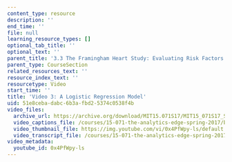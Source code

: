 ```yaml
---
content_type: resource
description: ''
end_time: ''
file: null
learning_resource_types: []
optional_tab_title: ''
optional_text: ''
parent_title: '3.3 The Framingham Heart Study: Evaluating Risk Factors to Save Lives '
parent_type: CourseSection
related_resources_text: ''
resource_index_text: ''
resourcetype: Video
start_time: ''
title: 'Video 3: A Logistic Regression Model'
uid: 51e8ceba-dabc-6b3a-fbd2-5374c0538f4b
video_files:
  archive_url: https://archive.org/download/MIT15.071S17/MIT15_071S17_Session_3.3.05_300k.mp4
  video_captions_file: /courses/15-071-the-analytics-edge-spring-2017/b0818599c613565ca134889e2c2db213_0x4PfWpy-ls.vtt
  video_thumbnail_file: https://img.youtube.com/vi/0x4PfWpy-ls/default.jpg
  video_transcript_file: /courses/15-071-the-analytics-edge-spring-2017/a21d6ac42e8b2bb03204d4a50660a026_0x4PfWpy-ls.pdf
video_metadata:
  youtube_id: 0x4PfWpy-ls
---
```

